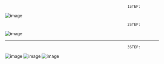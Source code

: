                                                             1STEP:
![image](https://user-images.githubusercontent.com/57319180/179210399-bbc52d05-0946-4d29-b879-10e515fa30b1.png)

                                                            2STEP:
 ![image](https://user-images.githubusercontent.com/57319180/179210899-79f75c6e-ec8e-4657-9be4-2865770413b8.png)

----------------------------------------------------------------------------------
                                                            3STEP:


![image](https://user-images.githubusercontent.com/57319180/179209419-c1f2777a-9123-48d9-a792-e0a93363c1c6.png)
   ![image](https://user-images.githubusercontent.com/57319180/179209521-83a31f08-a0c0-4fed-8c61-15127e166a5c.png)
  ![image](https://user-images.githubusercontent.com/57319180/179209870-3d4eb627-09b8-4c16-a7e8-c7fc575732f5.png)

   
  

